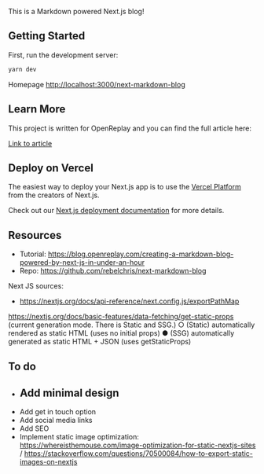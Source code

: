 This is a Markdown powered Next.js blog!

## Getting Started

First, run the development server:

```bash
yarn dev
```

Homepage [http://localhost:3000/next-markdown-blog](http://localhost:3000/next-markdown-blog)

## Learn More

This project is written for OpenReplay and you can find the full article here:

[Link to article](https://blog.openreplay.com/creating-a-markdown-blog-powered-by-next-js-in-under-an-hour)

## Deploy on Vercel

The easiest way to deploy your Next.js app is to use the [Vercel Platform](https://vercel.com/new?utm_medium=default-template&filter=next.js&utm_source=create-next-app&utm_campaign=create-next-app-readme) from the creators of Next.js.

Check out our [Next.js deployment documentation](https://nextjs.org/docs/deployment) for more details.

## Resources

- Tutorial: https://blog.openreplay.com/creating-a-markdown-blog-powered-by-next-js-in-under-an-hour
- Repo: https://github.com/rebelchris/next-markdown-blog

Next JS sources:
- https://nextjs.org/docs/api-reference/next.config.js/exportPathMap

https://nextjs.org/docs/basic-features/data-fetching/get-static-props (current generation mode. There is Static and SSG.)
    ○  (Static)  automatically rendered as static HTML (uses no initial props)
    ●  (SSG)     automatically generated as static HTML + JSON (uses getStaticProps)

## To do

- Add minimal design
    - 
- Add get in touch option
- Add social media links
- Add SEO
- Implement static image optimization: https://whereisthemouse.com/image-optimization-for-static-nextjs-sites / https://stackoverflow.com/questions/70500084/how-to-export-static-images-on-nextjs